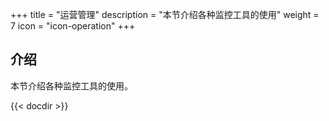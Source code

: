 ﻿+++
title = "运营管理"
description = "本节介绍各种监控工具的使用"
weight = 7
icon = "icon-operation"
+++

## 介绍

本节介绍各种监控工具的使用。

{{< docdir >}}